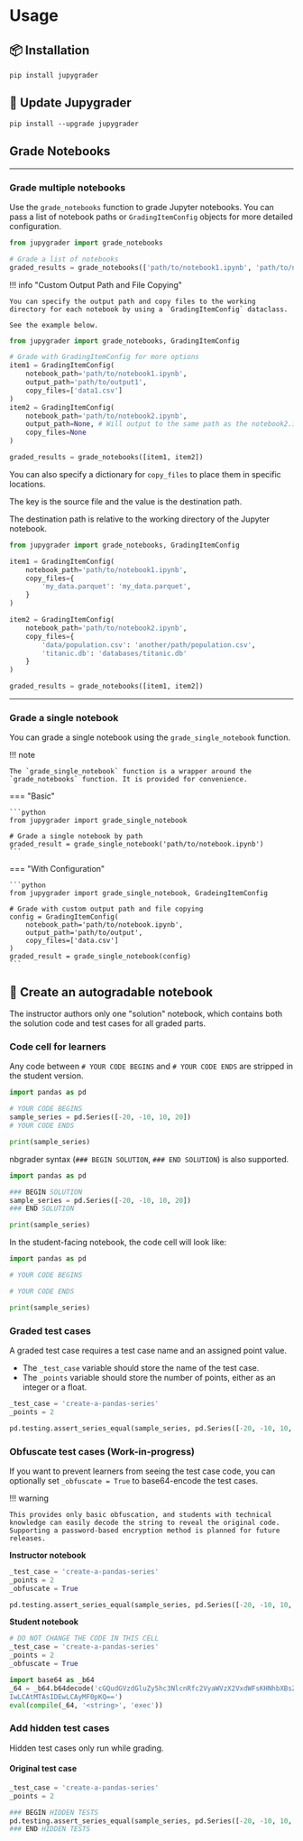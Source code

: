 # Usage

## 📦 Installation

```console
pip install jupygrader
```

## 🔄 Update Jupygrader

```console
pip install --upgrade jupygrader
```

## Grade Notebooks

---

### Grade multiple notebooks

Use the `grade_notebooks` function to grade Jupyter notebooks. You can pass a list of notebook paths or `GradingItemConfig` objects for more detailed configuration.

```python
from jupygrader import grade_notebooks

# Grade a list of notebooks
graded_results = grade_notebooks(['path/to/notebook1.ipynb', 'path/to/notebook2.ipynb'])
```

!!! info "Custom Output Path and File Copying"

    You can specify the output path and copy files to the working directory for each notebook by using a `GradingItemConfig` dataclass.

    See the example below.

```python
from jupygrader import grade_notebooks, GradingItemConfig

# Grade with GradingItemConfig for more options
item1 = GradingItemConfig(
    notebook_path='path/to/notebook1.ipynb',
    output_path='path/to/output1',
    copy_files=['data1.csv']
)
item2 = GradingItemConfig(
    notebook_path='path/to/notebook2.ipynb',
    output_path=None, # Will output to the same path as the notebook2.ipynb file
    copy_files=None
)

graded_results = grade_notebooks([item1, item2])
```

You can also specify a dictionary for `copy_files` to place them in specific locations.

The key is the source file and the value is the destination path.

The destination path is relative to the working directory of the Jupyter notebook.

```python
from jupygrader import grade_notebooks, GradingItemConfig

item1 = GradingItemConfig(
    notebook_path='path/to/notebook1.ipynb',
    copy_files={
        'my_data.parquet': 'my_data.parquet',
    }
)

item2 = GradingItemConfig(
    notebook_path='path/to/notebook2.ipynb',
    copy_files={
        'data/population.csv': 'another/path/population.csv',
        'titanic.db': 'databases/titanic.db'
    }
)

graded_results = grade_notebooks([item1, item2])
```

---

### Grade a single notebook

You can grade a single notebook using the `grade_single_notebook` function.

!!! note

    The `grade_single_notebook` function is a wrapper around the `grade_notebooks` function. It is provided for convenience.

=== "Basic"

    ```python
    from jupygrader import grade_single_notebook

    # Grade a single notebook by path
    graded_result = grade_single_notebook('path/to/notebook.ipynb')
    ```

=== "With Configuration"

    ```python
    from jupygrader import grade_single_notebook, GradeingItemConfig

    # Grade with custom output path and file copying
    config = GradingItemConfig(
        notebook_path='path/to/notebook.ipynb',
        output_path='path/to/output',
        copy_files=['data.csv']
    )
    graded_result = grade_single_notebook(config)
    ```

## 📒 Create an autogradable notebook

The instructor authors only one "solution" notebook, which contains both the solution code and test cases for all graded parts.

### Code cell for learners

Any code between `# YOUR CODE BEGINS` and `# YOUR CODE ENDS` are stripped in the student version.

```python
import pandas as pd

# YOUR CODE BEGINS
sample_series = pd.Series([-20, -10, 10, 20])
# YOUR CODE ENDS

print(sample_series)
```

nbgrader syntax (`### BEGIN SOLUTION`, `### END SOLUTION`) is also supported.

```python
import pandas as pd

### BEGIN SOLUTION
sample_series = pd.Series([-20, -10, 10, 20])
### END SOLUTION

print(sample_series)
```

In the student-facing notebook, the code cell will look like:

```python
import pandas as pd

# YOUR CODE BEGINS

# YOUR CODE ENDS

print(sample_series)
```

### Graded test cases

A graded test case requires a test case name and an assigned point value.

- The `_test_case` variable should store the name of the test case.
- The `_points` variable should store the number of points, either as an integer or a float.

```python
_test_case = 'create-a-pandas-series'
_points = 2

pd.testing.assert_series_equal(sample_series, pd.Series([-20, -10, 10, 20]))
```

### Obfuscate test cases (Work-in-progress)

If you want to prevent learners from seeing the test case code, you can optionally set `_obfuscate = True` to base64-encode the test cases.

!!! warning

    This provides only basic obfuscation, and students with technical knowledge can easily decode the string to reveal the original code. Supporting a password-based encryption method is planned for future releases.

**Instructor notebook**

```python
_test_case = 'create-a-pandas-series'
_points = 2
_obfuscate = True

pd.testing.assert_series_equal(sample_series, pd.Series([-20, -10, 10, 20]))
```

**Student notebook**

```python
# DO NOT CHANGE THE CODE IN THIS CELL
_test_case = 'create-a-pandas-series'
_points = 2
_obfuscate = True

import base64 as _b64
_64 = _b64.b64decode('cGQudGVzdGluZy5hc3NlcnRfc2VyaWVzX2VxdWFsKHNhbXBsZV9zZXJpZXMsIHBkLlNlcmllcyhbLT\
IwLCAtMTAsIDEwLCAyMF0pKQ==')
eval(compile(_64, '<string>', 'exec'))
```

### Add hidden test cases

Hidden test cases only run while grading.

#### Original test case

```python
_test_case = 'create-a-pandas-series'
_points = 2

### BEGIN HIDDEN TESTS
pd.testing.assert_series_equal(sample_series, pd.Series([-20, -10, 10, 20]))
### END HIDDEN TESTS
```
